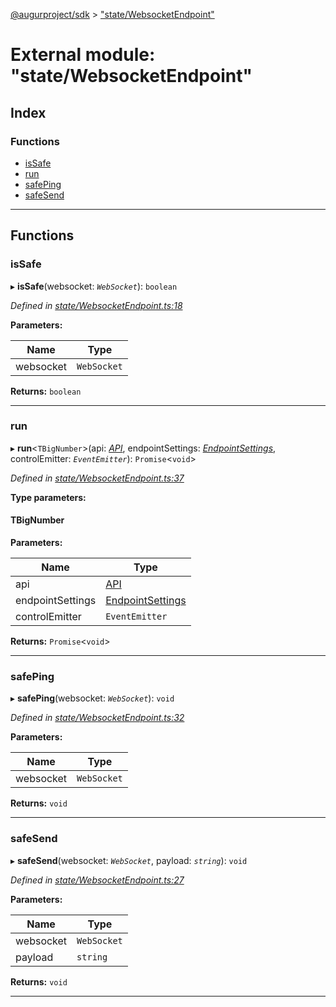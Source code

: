[@augurproject/sdk](../README.md) > ["state/WebsocketEndpoint"](../modules/_state_websocketendpoint_.md)

# External module: "state/WebsocketEndpoint"

## Index

### Functions

* [isSafe](_state_websocketendpoint_.md#issafe)
* [run](_state_websocketendpoint_.md#run)
* [safePing](_state_websocketendpoint_.md#safeping)
* [safeSend](_state_websocketendpoint_.md#safesend)

---

## Functions

<a id="issafe"></a>

###  isSafe

▸ **isSafe**(websocket: *`WebSocket`*): `boolean`

*Defined in [state/WebsocketEndpoint.ts:18](https://github.com/AugurProject/augur/blob/1991ef64ef/packages/augur-sdk/src/state/WebsocketEndpoint.ts#L18)*

**Parameters:**

| Name | Type |
| ------ | ------ |
| websocket | `WebSocket` |

**Returns:** `boolean`

___
<a id="run"></a>

###  run

▸ **run**<`TBigNumber`>(api: *[API](../classes/_state_getter_api_.api.md)*, endpointSettings: *[EndpointSettings](../interfaces/_state_getter_types_.endpointsettings.md)*, controlEmitter: *`EventEmitter`*): `Promise`<`void`>

*Defined in [state/WebsocketEndpoint.ts:37](https://github.com/AugurProject/augur/blob/1991ef64ef/packages/augur-sdk/src/state/WebsocketEndpoint.ts#L37)*

**Type parameters:**

#### TBigNumber 
**Parameters:**

| Name | Type |
| ------ | ------ |
| api | [API](../classes/_state_getter_api_.api.md) |
| endpointSettings | [EndpointSettings](../interfaces/_state_getter_types_.endpointsettings.md) |
| controlEmitter | `EventEmitter` |

**Returns:** `Promise`<`void`>

___
<a id="safeping"></a>

###  safePing

▸ **safePing**(websocket: *`WebSocket`*): `void`

*Defined in [state/WebsocketEndpoint.ts:32](https://github.com/AugurProject/augur/blob/1991ef64ef/packages/augur-sdk/src/state/WebsocketEndpoint.ts#L32)*

**Parameters:**

| Name | Type |
| ------ | ------ |
| websocket | `WebSocket` |

**Returns:** `void`

___
<a id="safesend"></a>

###  safeSend

▸ **safeSend**(websocket: *`WebSocket`*, payload: *`string`*): `void`

*Defined in [state/WebsocketEndpoint.ts:27](https://github.com/AugurProject/augur/blob/1991ef64ef/packages/augur-sdk/src/state/WebsocketEndpoint.ts#L27)*

**Parameters:**

| Name | Type |
| ------ | ------ |
| websocket | `WebSocket` |
| payload | `string` |

**Returns:** `void`

___

